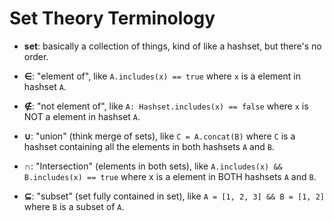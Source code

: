 # Set Theory Terminology

* __set__: basically a collection of things, kind of like a hashset, but there's no order.

* __$∈$__: "element of", like `A.includes(x) == true` where `x` is a element in hashset `A`.

* __$∉$__: "not element of", like `A: Hashset.includes(x) == false` where `x` is NOT a element in hashset `A`.

* __$∪$__: "union" (think merge of sets), like `C = A.concat(B)` where `C` is a hashset containing all the elements in both hashsets `A` and `B`.

* __$∩$__: "Intersection" (elements in both sets), like `A.includes(x) && B.includes(x) == true` where x is a element in BOTH hashsets `A` and `B`.

* __$⊆$__: "subset" (set fully contained in set), like `A = [1, 2, 3] && B = [1, 2]` where `B` is a subset of `A`.
